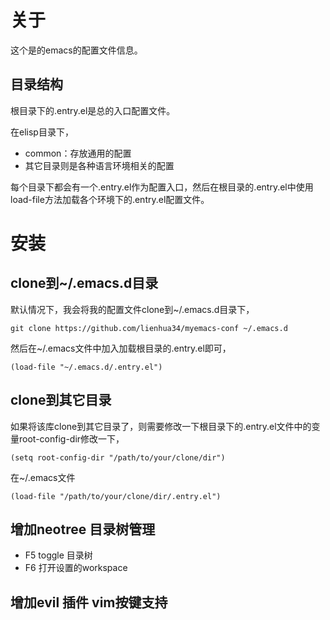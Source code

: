 # 关于 #
这个是的emacs的配置文件信息。

## 目录结构 ##
根目录下的.entry.el是总的入口配置文件。

在elisp目录下，
- common：存放通用的配置
- 其它目录则是各种语言环境相关的配置

每个目录下都会有一个.entry.el作为配置入口，然后在根目录的.entry.el中使用load-file方法加载各个环境下的.entry.el配置文件。

# 安装 #

## clone到~/.emacs.d目录 ##

默认情况下，我会将我的配置文件clone到~/.emacs.d目录下，
```
git clone https://github.com/lienhua34/myemacs-conf ~/.emacs.d
```
然后在~/.emacs文件中加入加载根目录的.entry.el即可，
```
(load-file "~/.emacs.d/.entry.el")
```

## clone到其它目录 ##

如果将该库clone到其它目录了，则需要修改一下根目录下的.entry.el文件中的变量root-config-dir修改一下，
```
(setq root-config-dir "/path/to/your/clone/dir")
```
在~/.emacs文件
```
(load-file "/path/to/your/clone/dir/.entry.el")
```
## 增加neotree 目录树管理
- F5 toggle 目录树
- F6 打开设置的workspace

## 增加evil 插件  vim按键支持
